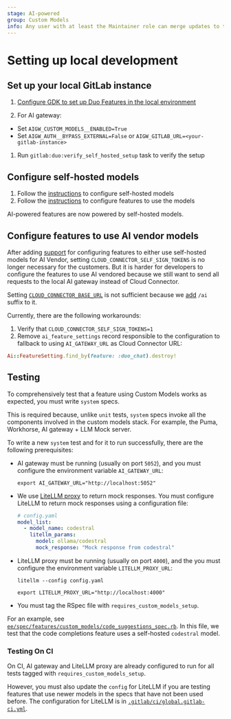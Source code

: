 ```yaml
---
stage: AI-powered
group: Custom Models
info: Any user with at least the Maintainer role can merge updates to this content. For details, see https://docs.gitlab.com/ee/development/development_processes.html#development-guidelines-review.
---
```


# Setting up local development

## Set up your local GitLab instance

1. [Configure GDK to set up Duo Features in the local environment](../ai_features/index.md)

1. For AI gateway:

- Set `AIGW_CUSTOM_MODELS__ENABLED=True`
- Set `AIGW_AUTH__BYPASS_EXTERNAL=False` or `AIGW_GITLAB_URL=<your-gitlab-instance>`

1. Run `gitlab:duo:verify_self_hosted_setup` task to verify the setup

## Configure self-hosted models

1. Follow the [instructions](../../administration/self_hosted_models/configure_duo_features.md#configure-the-self-hosted-model) to configure self-hosted models
1. Follow the [instructions](../../administration/self_hosted_models/configure_duo_features.md#configure-gitlab-duo-features-to-use-self-hosted-models) to configure features to use the models

AI-powered features are now powered by self-hosted models.

## Configure features to use AI vendor models

After adding [support](https://gitlab.com/gitlab-org/gitlab/-/merge_requests/164924) for configuring features to either use self-hosted models for AI Vendor, setting `CLOUD_CONNECTOR_SELF_SIGN_TOKENS` is no longer necessary for the customers. But it is harder for developers to configure the features to use AI vendored because we still want to send all requests to the local AI gateway instead of Cloud Connector.

Setting [`CLOUD_CONNECTOR_BASE_URL`](https://gitlab.com/gitlab-org/gitlab/-/blob/1452de8cde035bb5eba53ba2a2903c28fc237455/config/initializers/1_settings.rb#L1028) is not sufficient because we [add](https://gitlab.com/gitlab-org/gitlab/-/blob/1452de8cde035bb5eba53ba2a2903c28fc237455/ee/lib/gitlab/ai_gateway.rb#L14) `/ai` suffix to it.

Currently, there are the following workarounds:

1. Verify that `CLOUD_CONNECTOR_SELF_SIGN_TOKENS=1`
1. Remove `ai_feature_settings` record responsible to the configuration to fallback to using `AI_GATEWAY_URL` as Cloud Connector URL:

```ruby
Ai::FeatureSetting.find_by(feature: :duo_chat).destroy!
```

## Testing

To comprehensively test that a feature using Custom Models works as expected, you must write `system` specs.

This is required because, unlike `unit` tests, `system` specs invoke all the components involved in the custom models stack. For example, the Puma, Workhorse, AI gateway + LLM Mock server.

To write a new `system` test and for it to run successfully, there are the following prerequisites:

- AI gateway must be running (usually on port `5052`), and you must configure the environment variable `AI_GATEWAY_URL`:

  ```shell
  export AI_GATEWAY_URL="http://localhost:5052"
  ```

- We use [LiteLLM proxy](https://www.litellm.ai/) to return mock responses. You must configure LiteLLM to return mock responses using a configuration file:

  ```yaml
  # config.yaml
  model_list:
    - model_name: codestral
      litellm_params:
        model: ollama/codestral
        mock_response: "Mock response from codestral"
  ```

- LiteLLM proxy must be running (usually on port `4000`), and the you must configure the environment variable `LITELLM_PROXY_URL`:

  ```shell
  litellm --config config.yaml

  export LITELLM_PROXY_URL="http://localhost:4000"
  ```

- You must tag the RSpec file with `requires_custom_models_setup`.

For an example, see [`ee/spec/features/custom_models/code_suggestions_spec.rb`](https://gitlab.com/gitlab-org/gitlab/-/blob/244e37a201620f9d98503e186b60e4e572a05d6e/ee/spec/features/custom_models/code_suggestions_spec.rb). In this file, we test that the code completions feature uses a self-hosted `codestral` model.

### Testing On CI

On CI, AI gateway and LiteLLM proxy are already configured to run for all tests tagged with `requires_custom_models_setup`.

<!-- markdownlint-disable proper-names -->
<!-- vale gitlab_base.Substitutions = NO -->
However, you must also update the `config` for LiteLLM if you are testing features that use newer models in the specs that have not been used before.
The configuration for LiteLLM is in [`.gitlab/ci/global.gitlab-ci.yml`](https://gitlab.com/gitlab-org/gitlab/-/blob/2b14f212d48ca2c22904805600491baf8460427e/.gitlab/ci/global.gitlab-ci.yml#L332).
<!-- vale gitlab_base.Substitutions = YES -->
<!-- markdownlint-enable proper-names -->
